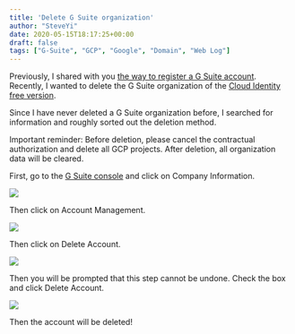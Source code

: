 ```yaml
---
title: 'Delete G Suite organization'
author: "SteveYi"
date: 2020-05-15T18:17:25+00:00
draft: false
tags: ["G-Suite", "GCP", "Google", "Domain", "Web Log"]
---
```


Previously, I shared with you [the way to register a G Suite account](https://blog.steveyi.net/register-gsuite/). Recently, I wanted to delete the G Suite organization of the [Cloud Identity free version](https://support.google.com/cloudidentity/answer/7319251?hl=en).

Since I have never deleted a G Suite organization before, I searched for information and roughly sorted out the deletion method.

Important reminder: 
Before deletion, please cancel the contractual authorization and delete all GCP projects. 
After deletion, all organization data will be cleared.

First, go to the [G Suite console](https://admin.google.com) and click on Company Information.

![](https://static-a1.steveyi.net/media/blog/2020051515401915.png)

Then click on Account Management.

![](https://static-a1.steveyi.net/media/blog/2020051515404022.png)

Then click on Delete Account.

![](https://static-a1.steveyi.net/media/blog/2020051515411434.png)

Then you will be prompted that this step cannot be undone. 
Check the box and click Delete Account.

![](https://static-a1.steveyi.net/media/blog/2020051515413046.png)

Then the account will be deleted!
